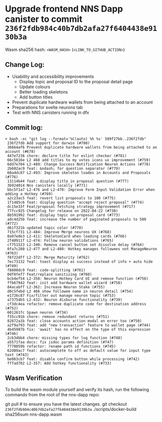 # Upgrade frontend NNS Dapp canister to commit `236f2fdb984c40b7db2afa27f6404438e9130b3a`
Wasm sha256 hash: `<WASM_HASH>` (`<LINK_TO_GITHUB_ACTION>`)

## Change Log:

- Usability and accessibility improvements
  - Display topic and proposal ID to the proposal detail page
  - Update colours
  - Better loading skeletons
  - Add button titles
- Prevent duplicate hardware wallets from being attached to an account
- Preparations for svelte neurons tab
- Test with NNS canisters running in dfx

## Commit log:

```
+ bash -xc "git log --format='%C(auto) %h %s' 589f27bb..236f2fdb"
 236f2fdb Add support for darwin (#780)
 36664af6 Prevent duplicate hardware wallets from being attached to an account (#678)
 447e7236 chore: declare title for eslint checker (#781)
 66c5816e L2 468 add titles to my votes icons ux improvement (#759)
 6dd7e704 L2-489: Change Success Notification Neuron Actions (#778)
 2b602ac9 feat: &ndash; for question separator (#779)
 60a4dc87 L2-493: Improve skeleton loades in Accounts and Proposals (#776)
 13114b44 feat: display title in proposal question (#777)
 3b924014 Nns canisters locally (#771)
 bbc5f1a7 L2-476 and L2-470: Improve Form Input Validation Error when adding a Hotkey (#769)
 a2c23ac5 feat: revert list proposals to 100 (#775)
 1f1485c6 feat: display question "accept reject proposal" (#774)
 dc15e33f Feat/proposal fetching strategy improvement (#717)
 77fcc925 Changelog for release on 2022-04-22 (#738)
 8b591992 feat: display topic on proposal card (#773)
 adc4d25b feat: increase the number of paginated proposals to 500 (#772)
 d61f321b updated topic color (#770)
 715cf731 L2-484: Improve Merge neurons UX (#768)
 0a97ede3 L2-411: SkeletonCard when loading cards (#766)
 2f40911f L2-474: Follow neuron validations (#765)
 cf751523 L2-340: Remove cancel button set dissolve delay (#764)
 0fa7c280 L2-477 and L2-480: Hotkey manages followees not ManageNeuron (#763)
 f6f22dff L2-372: Merge Maturity (#762)
 7ec73132 feat: toast display as success instead of info + auto hide (#749)
 f8808dc9 feat: code-splitting (#761)
 0df8fef7 Feat/replace sanitizing (#760)
 bcb4ef54 L2-358: Neuron Hotkey Card UI and remove function (#756)
 ffb67942 feat: init add hardware wallet wizard (#758)
 84acabff L2-362: Increase Neuron Stake (#755)
 d0c5febd L2 466 show followee name in neuron detail (#754)
 e1726c87 Fix/filter out manage neuron topic (#753)
 a73754b5 L2-432: Neuron disburse functionality (#739)
 cf3dc4ea refactor: remove duplicate code for destination address (#752)
 601261fc Spawn neuron (#734)
 f35cc91b chore: remove redundant returns (#751)
 82872a1b feat: close accounts action modal on error too (#750)
 a2f9a793 feat: add "new transaction" feature to wallet page (#744)
 4b45987b fix: 'await' has no effect on the type of this expression (#746)
 2cb34bb4 chore: missing types for log function (#748)
 a5571faa docs: fix jsdoc params definition (#747)
 7770059b refactor: rename path id functions (#745)
 62d89ac7 feat: autocomplete to off as default value for input type text (#743)
 be063cb7 feat: disable confirm button while processing (#742)
 fffad702 L2-357: Add hotkey functionality (#733)
```

## Wasm Verification

To build the wasm module yourself and verify its hash, run the following commands from the root of the nns-dapp repo:

git pull  # to ensure you have the latest changes.
git checkout `236f2fdb984c40b7db2afa27f6404438e9130b3a`
./scripts/docker-build
sha256sum nns-dapp.wasm
